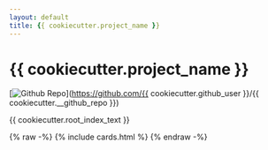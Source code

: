 ```yaml
---
layout: default
title: {{ cookiecutter.project_name }}
---
```


# {{ cookiecutter.project_name }}

[![Github Repo](https://img.shields.io/badge/GitHub-gray?logo=github)](https://github.com/{{ cookiecutter.github_user }}/{{ cookiecutter.__github_repo }})

{{ cookiecutter.root_index_text }}

{% raw -%}
{% include cards.html %}
{% endraw -%}
